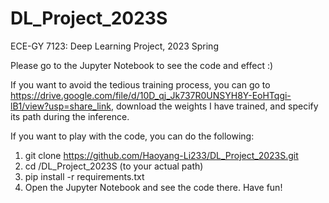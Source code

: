 # DL_Project_2023S
ECE-GY 7123: Deep Learning Project, 2023 Spring

Please go to the Jupyter Notebook to see the code and effect :)

If you want to avoid the tedious training process, you can go to https://drive.google.com/file/d/10D_qj_Jk737R0UNSYH8Y-EoHTqgi-lB1/view?usp=share_link, download the weights I have trained, and specify its path during the inference.

If you want to play with the code, you can do the following:
1. git clone https://github.com/Haoyang-Li233/DL_Project_2023S.git
2. cd /DL_Project_2023S (to your actual path)
3. pip install -r requirements.txt
4. Open the Jupyter Notebook and see the code there. Have fun!
